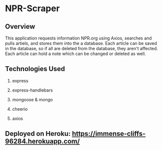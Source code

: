 # NPR-Scraper

## Overview
This application requests information NPR.org using Axios, searches and pulls artiels, and stores them into the a database. Each article can be saved in the database, so if all are deleted from the database, they aren't affected. Each article can hold a note which can be changed or deleted as well.

## Technologies Used

   1. express

   2. express-handlebars

   3. mongoose & mongo 

   4. cheerio

   5. axios

## Deployed on Heroku: https://immense-cliffs-96284.herokuapp.com/   
